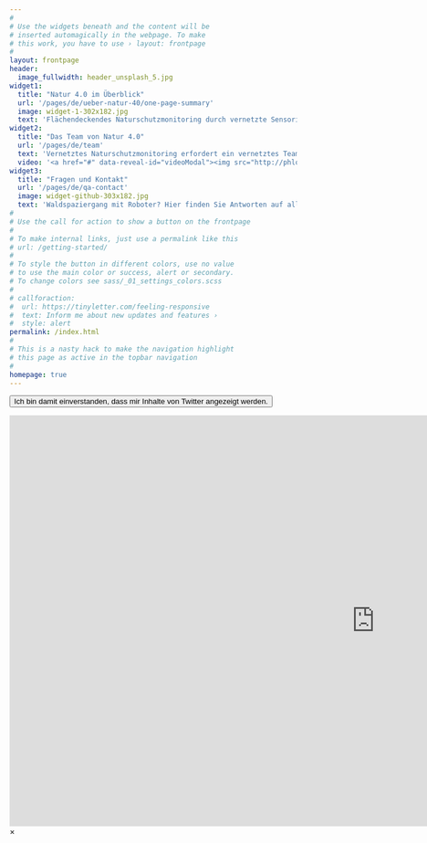 ```yaml
---
#
# Use the widgets beneath and the content will be
# inserted automagically in the webpage. To make
# this work, you have to use › layout: frontpage
#
layout: frontpage
header:
  image_fullwidth: header_unsplash_5.jpg
widget1:
  title: "Natur 4.0 im Überblick"
  url: '/pages/de/ueber-natur-40/one-page-summary'
  image: widget-1-302x182.jpg
  text: 'Flächendeckendes Naturschutzmonitoring durch vernetzte Sensorik als Grundlage für einen nachhaltigen Artenschutz und die Sicherung von Ökosystemfunktionen.'
widget2:
  title: "Das Team von Natur 4.0"
  url: '/pages/de/team'
  text: 'Vernetztes Naturschutzmonitoring erfordert ein vernetztes Team im Querschnittsverbund aus Wissenschaft, Praxis und Bildung.'
  video: '<a href="#" data-reveal-id="videoModal"><img src="http://phlow.github.io/feeling-responsive/images/start-video-feeling-responsive-302x182.jpg" width="302" height="182" alt=""/></a>'
widget3:
  title: "Fragen und Kontakt"
  url: '/pages/de/qa-contact'
  image: widget-github-303x182.jpg
  text: 'Waldspaziergang mit Roboter? Hier finden Sie Antworten auf allgemeine Fragen und Kontaktinformationen.'
#
# Use the call for action to show a button on the frontpage
#
# To make internal links, just use a permalink like this
# url: /getting-started/
#
# To style the button in different colors, use no value
# to use the main color or success, alert or secondary.
# To change colors see sass/_01_settings_colors.scss
#
# callforaction:
#  url: https://tinyletter.com/feeling-responsive
#  text: Inform me about new updates and features ›
#  style: alert
permalink: /index.html
#
# This is a nasty hack to make the navigation highlight
# this page as active in the topbar navigation
#
homepage: true
---
```


<p id="twitter-target"><button onclick="setShowTwitter()">Ich bin damit einverstanden, dass mir Inhalte von Twitter angezeigt werden.</button></p>

<script type="text/javascript">

function setShowTwitter() {
  docCookies.setItem("show-twitter", "true");
  showTwitter();
}

function showTwitter() {
  var tag_a = document.createElement("a");
  tag_a.className = "twitter-timeline";
  tag_a.href = "https://twitter.com/Nature40Lab?ref_src=twsrc%5Etfw";
  tag_a.innerHTML = "Tweets";
  var tag_script = document.createElement("script");
  tag_script.async = true;
  tag_script.src = "https://platform.twitter.com/widgets.js";
  tag_script.charset = "utf-8";

  tag_target = document.getElementById("twitter-target");
  tag_target.innerHTML = "";
  tag_target.appendChild(tag_a);
  tag_target.appendChild(tag_script);
}

function init() {
  var cooky = docCookies.getItem("show-twitter");
  if(cooky === 'true') {
    showTwitter();
  }
}

document.addEventListener('DOMContentLoaded', function() {init();}, false);

</script>



<div id="videoModal" class="reveal-modal large" data-reveal="">
  <div class="flex-video widescreen vimeo" style="display: block;">
    <iframe width="1280" height="720" src="https://www.youtube.com/embed/3b5zCFSmVvU" frameborder="0" allowfullscreen></iframe>
  </div>
  <a class="close-reveal-modal">&#215;</a>
</div>
